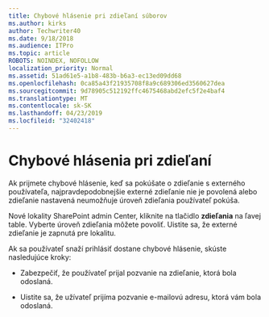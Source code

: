 ```yaml
---
title: Chybové hlásenie pri zdieľaní súborov
ms.author: kirks
author: Techwriter40
ms.date: 9/18/2018
ms.audience: ITPro
ms.topic: article
ROBOTS: NOINDEX, NOFOLLOW
localization_priority: Normal
ms.assetid: 51ad61e5-a1b8-483b-b6a3-ec13ed09dd68
ms.openlocfilehash: 0ca85a43f21935708f8a9c689306ed3560627dea
ms.sourcegitcommit: 9d78905c512192ffc4675468abd2efc5f2e4baf4
ms.translationtype: MT
ms.contentlocale: sk-SK
ms.lasthandoff: 04/23/2019
ms.locfileid: "32402418"
---
```

# <a name="error-messages-when-sharing"></a>Chybové hlásenia pri zdieľaní

Ak prijmete chybové hlásenie, keď sa pokúšate o zdieľanie s externého používateľa, najpravdepodobnejšie externé zdieľanie nie je povolená alebo zdieľanie nastavená neumožňuje úroveň zdieľania používateľ pokúša.
  
Nové lokality SharePoint admin Center, kliknite na tlačidlo **zdieľania** na ľavej table. Vyberte úroveň zdieľania môžete povoliť. Uistite sa, že externé zdieľanie je zapnutá pre lokalitu. 
  
Ak sa používateľ snaží prihlásiť dostane chybové hlásenie, skúste nasledujúce kroky:
  
- Zabezpečiť, že používateľ prijal pozvanie na zdieľanie, ktorá bola odoslaná.
    
- Uistite sa, že užívateľ prijíma pozvanie e-mailovú adresu, ktorá vám bola odoslaná.
    

